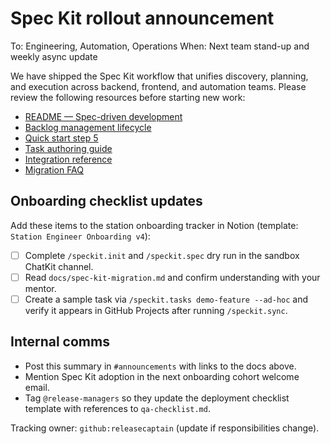 # Spec Kit rollout announcement

To: Engineering, Automation, Operations
When: Next team stand-up and weekly async update

We have shipped the Spec Kit workflow that unifies discovery, planning, and
execution across backend, frontend, and automation teams. Please review the
following resources before starting new work:

- [README — Spec-driven development](../../README.md#spec-driven-development)
- [Backlog management lifecycle](../backlog.md#spec-artifact-lifecycle)
- [Quick start step 5](../QUICKSTART.md#5-draft-specs-and-plans-with-spec-kit)
- [Task authoring guide](../tasks/README.md)
- [Integration reference](../workflows/spec-kit-integration.md)
- [Migration FAQ](../spec-kit-migration.md)

## Onboarding checklist updates

Add these items to the station onboarding tracker in Notion (template: `Station
Engineer Onboarding v4`):

- [ ] Complete `/speckit.init` and `/speckit.spec` dry run in the sandbox
      ChatKit channel.
- [ ] Read `docs/spec-kit-migration.md` and confirm understanding with your
      mentor.
- [ ] Create a sample task via `/speckit.tasks demo-feature --ad-hoc` and verify
      it appears in GitHub Projects after running `/speckit.sync`.

## Internal comms

- Post this summary in `#announcements` with links to the docs above.
- Mention Spec Kit adoption in the next onboarding cohort welcome email.
- Tag `@release-managers` so they update the deployment checklist template with
  references to `qa-checklist.md`.

Tracking owner: `github:releasecaptain` (update if responsibilities change).
